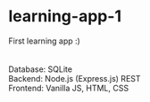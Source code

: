 # learning-app-1

First learning app :)<br><br><br>
Database: SQLite<br>
Backend: Node.js (Express.js) REST<br>
Frontend: Vanilla JS, HTML, CSS
